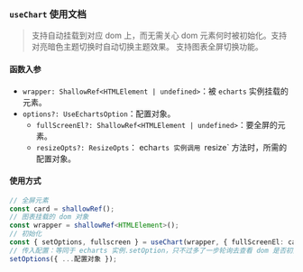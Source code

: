 ### `useChart` 使用文档

> 支持自动挂载到对应 dom 上，而无需关心 dom 元素何时被初始化。支持对亮暗色主题切换时自动切换主题效果。
> 支持图表全屏切换功能。

#### 函数入参

-   `wrapper: ShallowRef<HTMLElement | undefined>`：被 `echarts` 实例挂载的元素。
-   `options?: UseEchartsOption`：配置对象。
    -   `fullScreenEl?: ShallowRef<HTMLElement | undefined>`：要全屏的元素。
    -   `resizeOpts?: ResizeOpts`： echa`rts 实例调用 `resize` 方法时，所需的配置对象。

#### 使用方式

```ts
// 全屏元素
const card = shallowRef();
// 图表挂载的 dom 对象
const wrapper = shallowRef<HTMLElement>();
// 初始化
const { setOptions, fullscreen } = useChart(wrapper, { fullScreenEl: card });
// 传入配置：等同于 echarts 实例.setOption，只不过多了一步轮询去查看 dom 是否初始化完成以及 chart 实例是否初始化完成
setOptions({ ...配置对象 });
```
